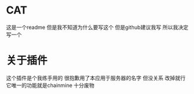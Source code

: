 # CAT
这是一个readme
但是我不知道为什么要写这个
但是github建议我写
所以我决定写一个
# 关于插件
这个插件是个我练手用的
很抱歉用了本应用于服务器的名字
但没关系
改掉就行
它唯一的功能就是chainmine
十分废物
